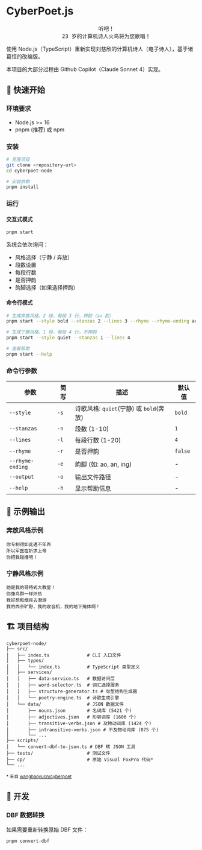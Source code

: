 # CyberPoet.js

<pre align="center">
　　听吧！
　　23 岁的计算机诗人火鸟将为您歌唱！
</pre>

使用 Node.js（TypeScript）重新实现刘慈欣的计算机诗人（电子诗人），基于诸葛恒的改编版。

本项目的大部分过程由 Github Copilot（Claude Sonnet 4）实现。

## 🚀 快速开始

### 环境要求

- Node.js >= 16
- pnpm (推荐) 或 npm

### 安装

```bash
# 克隆项目
git clone <repository-url>
cd cyberpoet-node

# 安装依赖
pnpm install
```

### 运行

#### 交互式模式

```bash
pnpm start
```

系统会依次询问：
- 风格选择（宁静 / 奔放）
- 段数设置
- 每段行数
- 是否押韵
- 韵脚选择（如果选择押韵）

#### 命令行模式

```bash
# 生成奔放风格，2 段，每段 3 行，押韵（ao 韵）
pnpm start --style bold --stanzas 2 --lines 3 --rhyme --rhyme-ending ao

# 生成宁静风格，1 段，每段 4 行，不押韵
pnpm start --style quiet --stanzas 1 --lines 4

# 查看帮助
pnpm start --help
```

### 命令行参数

| 参数 | 简写 | 描述 | 默认值 |
|------|------|------|--------|
| `--style` | `-s` | 诗歌风格: `quiet`(宁静) 或 `bold`(奔放) | `bold` |
| `--stanzas` | `-n` | 段数 (1-10) | `1` |
| `--lines` | `-l` | 每段行数 (1-20) | `4` |
| `--rhyme` | `-r` | 是否押韵 | `false` |
| `--rhyme-ending` | `-e` | 韵脚 (如: ao, an, ing) | - |
| `--output` | `-o` | 输出文件路径 | - |
| `--help` | `-h` | 显示帮助信息 | - |

## 📖 示例输出

### 奔放风格示例

```
你专制得如此遇不年百
所以军医在祈求上帝
你把我碰撞吧！
```

### 宁静风格示例

```
她是我的哥特式大教堂！
你像鸟群一样炽热
我好想和烟民去潜游
我的西奈旷野，我的收音机，我的地下掩体啊！
```

## 🏗️ 项目结构

```
cyberpoet-node/
├── src/
│   ├── index.ts              # CLI 入口文件
│   ├── types/
│   │   └── index.ts          # TypeScript 类型定义
│   ├── services/
│   │   ├── data-service.ts   # 数据访问层
│   │   ├── word-selector.ts  # 词汇选择服务
│   │   ├── structure-generator.ts # 句型结构生成器
│   │   └── poetry-engine.ts  # 诗歌生成引擎
│   └── data/                 # JSON 数据文件
│       ├── nouns.json        # 名词库 (5421 个)
│       ├── adjectives.json   # 形容词库 (1606 个)
│       ├── transitive-verbs.json # 及物动词库 (1424 个)
│       ├── intransitive-verbs.json # 不及物动词库 (875 个)
│       └── ...
├── scripts/
│   └── convert-dbf-to-json.ts # DBF 转 JSON 工具
├── tests/                    # 测试文件
├── cp/                       # 原始 Visual FoxPro 代码*
└── ...
```

<sup>* 来自 [wanghaoyucn/cyberpoet](https://github.com/wanghaoyucn/cyberpoet)</sup> 

## 🔧 开发

### DBF 数据转换

如果需要重新转换原始 DBF 文件：

```bash
pnpm convert-dbf
```
